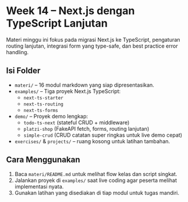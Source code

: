 # Week 14 – Next.js dengan TypeScript Lanjutan

Materi minggu ini fokus pada migrasi Next.js ke TypeScript, pengaturan routing lanjutan, integrasi form yang type-safe, dan best practice error handling.

## Isi Folder
- `materi/` – 16 modul markdown yang siap dipresentasikan.
- `examples/` – Tiga proyek Next.js TypeScript:
  - `next-ts-starter`
  - `next-ts-routing`
  - `next-ts-forms`
- `demo/` – Proyek demo lengkap:
  - `todo-ts-next` (stateful CRUD + middleware)
  - `platzi-shop` (FakeAPI fetch, forms, routing lanjutan)
  - `simple-crud` (CRUD catatan super ringkas untuk live demo cepat)
- `exercises/` & `projects/` – ruang kosong untuk latihan tambahan.

## Cara Menggunakan
1. Baca `materi/README.md` untuk melihat flow kelas dan script singkat.
2. Jalankan proyek di `examples/` saat live coding agar peserta melihat implementasi nyata.
3. Gunakan latihan yang disediakan di tiap modul untuk tugas mandiri.
